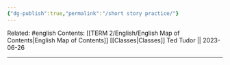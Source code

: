 ```yaml
---
{"dg-publish":true,"permalink":"/short story practice/"}
---
```


Related: #english
Contents: [[TERM 2/English/English Map of Contents\|English Map of Contents]]
[[Classes\|Classes]]
Ted Tudor || 2023-06-26
***
